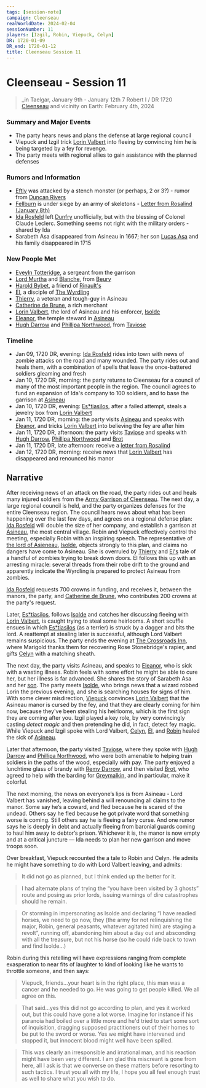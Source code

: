 ```yaml
---
tags: [session-note]
campaign: Cleenseau
realWorldDate: 2024-02-04
sessionNumber: 11
players: [Izgil, Robin, Viepuck, Celyn]
DR: 1720-01-09
DR_end: 1720-01-12
title: Cleenseau Session 11
---
```

# Cleenseau - Session 11
>_in Taelgar, January 9th - January 12th
>7 Robert I / DR 1720
>[Cleenseau](<../../../gazetteer/greater-sembara/sembara/barony-of-aveil/cleenseau-region/cleenseau/cleenseau.md>) and vicinity
>on Earth: February 4th, 2024

### Summary and Major Events

* The party hears news and plans the defense at large regional council
* Viepuck and Izgil trick [Lorin Valbert](<../../../people/sembarans/lorin-valbert.md>) into fleeing by convincing him he is being targeted by a fey for revenge. 
* The party meets with regional allies to gain assistance with the planned defenses
### Rumors and Information

* [Eftly](<../../../gazetteer/greater-sembara/sembara/barony-of-aveil/eftly.md>) was attacked by a stench monster (or perhaps, 2 or 3?) - rumor from [Duncan Rivers](<../../../people/sembarans/duncan-rivers.md>)
* [Fellburn](<../../../gazetteer/greater-sembara/sembara/heartlands/fellburn.md>) is under siege by an army of skeletons - [Letter from Rosalind (January 8th)](<../letters-and-other-writings/letter-from-rosalind-january-8th.md>)
* [Ida Rosfeld](<../../../people/sembarans/ida-rosfeld.md>) left [Dunfry](<../../../gazetteer/greater-sembara/sembara/western-marches/dunfry.md>) unofficially, but with the blessing of Colonel Claude Leclerc. Something seems not right with the military orders - shared by Ida
* Sarabeth Asa disappeared from Asineau in 1667; her son [Lucas Asa](<../../../people/sembarans/lucas-asa.md>) and his family disappeared in 1715
### New People Met
* [Eveyln Totteridge](<../../../people/sembarans/eveyln-totteridge.md>), a sergeant from the garrison
* [Lord Murtha](<../../../people/sembarans/erick-murtha.md>) and [Blanche](<../../../people/sembarans/blanche.md>), from [Beury](<../../../gazetteer/greater-sembara/sembara/barony-of-aveil/cleenseau-region/beury.md>)
* [Harold Bybet](<../../../people/sembarans/harold-bybet.md>), a friend of [Rinault's](<../../../people/sembarans/rinault-essford.md>)
* [El](<../../../people/sembarans/el.md>), a disciple of [The Wyrdling](<../../../cosmology/gods/incorporeal-gods/mos-numena-pantheon/the-wyrdling.md>)
* [Thierry](<../../../people/sembarans/thierry.md>), a veteran and tough-guy in Asineau
* [Catherine de Brune](<../../../people/sembarans/catherine-de-brune.md>), a rich merchant
* [Lorin Valbert](<../../../people/sembarans/lorin-valbert.md>), the lord of Asineau and his enforcer, [Isolde](<../../../people/sembarans/isolde.md>)
* [Eleanor](<../../../people/sembarans/eleanor.md>), the temple steward in [Asineau](<../../../gazetteer/greater-sembara/sembara/barony-of-aveil/cleenseau-region/asineau.md>)
* [Hugh Darrow](<../../../people/sembarans/hugh-darrow.md>) and [Phillipa Northwood](<../../../people/sembarans/phillipa-northwood.md>), from [Taviose](<../../../gazetteer/greater-sembara/sembara/barony-of-aveil/cleenseau-region/taviose.md>)

### Timeline
* Jan 09, 1720 DR, evening: [Ida Rosfeld](<../../../people/sembarans/ida-rosfeld.md>) rides into town with news of zombie attacks on the road and many wounded. The party rides out and heals them, with a combination of spells that leave the once-battered soldiers gleaming and fresh
* Jan 10, 1720 DR, morning: the party returns to Cleenseau for a council of many of the most important people in the region. The council agrees to fund an expansion of Ida's company to 100 soldiers, and to base the garrison at [Asineau](<../../../gazetteer/greater-sembara/sembara/barony-of-aveil/cleenseau-region/asineau.md>)
* Jan 10, 1720 DR, evening: [Es*tiasilos](<../../../people/pcs/cleenseau/estiasilos.md>), after a failed attempt, steals a jewelry box from [Lorin Valbert](<../../../people/sembarans/lorin-valbert.md>)
* Jan 11, 1720 DR, morning: the party visits [Asineau](<../../../gazetteer/greater-sembara/sembara/barony-of-aveil/cleenseau-region/asineau.md>) and speaks with [Eleanor](<../../../people/sembarans/eleanor.md>), and tricks [Lorin Valbert](<../../../people/sembarans/lorin-valbert.md>) into believing the fey are after him
* Jan 11, 1720 DR, afternoon: the party visits [Taviose](<../../../gazetteer/greater-sembara/sembara/barony-of-aveil/cleenseau-region/taviose.md>) and speaks with [Hugh Darrow](<../../../people/sembarans/hugh-darrow.md>),  [Phillipa Northwood](<../../../people/sembarans/phillipa-northwood.md>) and [Brot](<../../../people/dwarves/brot-starsearcher.md>)
* Jan 11, 1720 DR, late afternoon: receive a [letter from Rosalind](<../letters-and-other-writings/letter-from-rosalind-january-8th.md>)
* Jan 12, 1720 DR, morning: receive news that [Lorin Valbert](<../../../people/sembarans/lorin-valbert.md>) has disappeared and renounced his manor
## Narrative

After receiving news of an attack on the road, the party rides out and heals many injured soldiers from the [Army Garrison of Cleenseau](<../../../groups/sembaran-army/army-garrison-of-cleenseau.md>). The next day, a large regional council is held, and the party organizes defenses for the entire Cleenseau region. The council hears news about what has been happening over the last few days, and agrees on a regional defense plan: [Ida Rosfeld](<../../../people/sembarans/ida-rosfeld.md>) will double the size of her company, and establish a garrison at [Asineau](<../../../gazetteer/greater-sembara/sembara/barony-of-aveil/cleenseau-region/asineau.md>), the most central village. Robin and Viepuck effectively control the meeting, especially Robin with an inspiring speech. The representative of [the lord of Asieneau](<../../../people/sembarans/lorin-valbert.md>), [Isolde](<../../../people/sembarans/isolde.md>), objects strongly to this plan, and claims no dangers have come to Asineau. She is overruled by [Thierry](<../../../people/sembarans/thierry.md>) and [El's](<../../../people/sembarans/el.md>) tale of a handful of zombies trying to break down doors. El follows this up with an arresting miracle: several threads from their robe drift to the ground and apparently indicate the Wyrdling is prepared to protect Asineau from zombies. 

[Ida Rosfeld](<../../../people/sembarans/ida-rosfeld.md>) requests 700 crowns in funding, and receives it, between the manors, the party, and [Catherine de Brune](<../../../people/sembarans/catherine-de-brune.md>), who contributes 200 crowns at the party's request.

Later, [Es*tiasilos](<../../../people/pcs/cleenseau/estiasilos.md>), follows [Isolde](<../../../people/sembarans/isolde.md>) and catches her discussing fleeing with [Lorin Valbert](<../../../people/sembarans/lorin-valbert.md>), is caught trying to steal some heirlooms. A short scuffle ensues in which [Es*tiasilos](<../../../people/pcs/cleenseau/estiasilos.md>) (as a terrier) is struck by a dagger and bits the lord. A reattempt at stealing later is successful, although Lord Valbert remains suspicious. The party ends the evening at [The Crossroads Inn](<../../../gazetteer/greater-sembara/sembara/barony-of-aveil/cleenseau-region/cleenseau/the-crossroads-inn.md>), where Marigold thanks them for recovering Rose Stonebridge's rapier, and gifts [Celyn](<../../../people/pcs/cleenseau/celyn.md>) with a matching sheath. 

The next day, the party visits Asineau, and speaks to [Eleanor](<../../../people/sembarans/eleanor.md>), who is sick with a wasting illness. Robin feels with some effort he might be able to cure her, but her illness is far advanced. She shares the story of Sarabeth Asa and her [son](<../../../people/sembarans/lucas-asa.md>). The party meets [Isolde](<../../../people/sembarans/isolde.md>), who brings news that a wizard robbed Lorin the previous evening, and she is searching houses for signs of him. With some clever misdirection, [Viepuck](<../../../people/pcs/cleenseau/viepuck.md>) convinces [Lorin Valbert](<../../../people/sembarans/lorin-valbert.md>) that the Asineau manor is cursed by the fey, and that they are clearly coming for him now, because they've been stealing his heirlooms, which is the first sign they are coming after you. Izgil played a key role, by very convincingly casting *detect magic* and then pretending he did, in fact, detect fey magic.  While Viepuck and Izgil spoke with Lord Valbert, [Celyn](<../../../people/pcs/cleenseau/celyn.md>), [El](<../../../people/sembarans/el.md>), and [Robin](<../../../people/pcs/cleenseau/robin-of-abenfyrd.md>) healed the sick of [Asineau](<../../../gazetteer/greater-sembara/sembara/barony-of-aveil/cleenseau-region/asineau.md>).

Later that afternoon, the party visited [Taviose](<../../../gazetteer/greater-sembara/sembara/barony-of-aveil/cleenseau-region/taviose.md>), where they spoke with [Hugh Darrow](<../../../people/sembarans/hugh-darrow.md>) and [Phillipa Northwood](<../../../people/sembarans/phillipa-northwood.md>), who were both amenable to helping train soldiers in the paths of the wood, especially with pay. The party enjoyed a lunchtime glass of brandy with [Remy Darrow](<../../../people/sembarans/remy-darrow.md>), and then visited [Brot](<../../../people/dwarves/brot-starsearcher.md>), who agreed to help with the barding for [Greymalkin](<../../../people/pcs/cleenseau/greymalkin.md>), and in particular, make it colorful.

The next morning, the news on everyone’s lips is from Asineau - Lord Valbert has vanished, leaving behind a will renouncing all claims to the manor. Some say he’s a coward, and fled because he is scared of the undead. Others say he fled because he got private word that something worse is coming. Still others say he is fleeing a fairy curse. And one rumor says he is deeply in debt and actually fleeing from baronial guards coming to haul him away to debtor’s prison. Whichever it is, the manor is now empty and at a critical juncture — Ida needs to plan her new garrison and move troops soon.

Over breakfast, Viepuck recounted the a tale to Robin and Celyn. He admits he might have something to do with Lord Valbert leaving, and admits:

> It did not go as planned, but I think ended up the better for it.   
   
  > I had alternate plans of trying the “you have been visited by 3 ghosts” route and posing as prior lords, issuing warnings of dire catastrophes should he remain.   
  
> Or storming in impersonating as Isolde and declaring “I have readied horses, we need to go now, they (the army for not relinquishing the major, Robin, general peasants, whatever agitated him) are staging a revolt”, running off, abandoning him about a day out and absconding with all the treasure, but not his horse (so he could ride back to town and find Isolde…)

Robin during this retelling will have expressions ranging from complete exasperation to near fits of laughter to kind of looking like he wants to throttle someone, and then says:  
  
> Viepuck, friends...your heart is in the right place, this man was a cancer and he needed to go. He was going to get people killed. We all agree on this.  
  
> That said...yes this did not go according to plan, and yes it worked out, but this could have gone a lot worse. Imagine for instance if his paranoia had boiled over a little more and he'd tried to start some sort of inquisition, dragging supposed practitioners out of their homes to be put to the sword or worse. Yes we might have intervened and stopped it, but innocent blood might well have been spilled.  
  
> This was clearly an irresponsible and irrational man, and his reaction might have been very different. I am glad this miscreant is gone from here, all I ask is that we converse on these matters before resorting to such tactics. I trust you all with my life, I hope you all feel enough trust as well to share what you wish to do.
